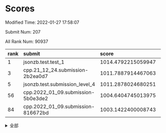 # Scores

Modified Time: 2022-01-27 17:58:07

Submit Num: 207

All Rank Num: 90937

| rank |               submit               |       score        |       sigma        | pk_num |
| :--- | :--------------------------------- | :----------------- | :----------------- | :----- |
| 1    | jsonzb.test.test_1                 | 1014.4792215059947 | 0.8409482494602017 | 1759   |
| 3    | cpp.21_12_24.submission-2b2ea0d7   | 1011.7887914467063 | 0.7977998090847047 | 1758   |
| 5    | jsonzb.test.submission_level_4     | 1011.2878024680251 | 0.7909983456613573 | 1756   |
| 56   | cpp.2022_01_09.submission-5b0e3de2 | 1004.6404745013975 | 0.7154783162674023 | 1758   |
| 84   | cpp.2022_01_09.submission-816672bd | 1003.1422400008743 | 0.7034301260538356 | 1756   |


<details>
<summary>全部</summary>

| rank |                 submit                 |       score        |       sigma        | pk_num |
| :--- | :------------------------------------- | :----------------- | :----------------- | :----- |
| 1    | jsonzb.test.test_1                     | 1014.4792215059947 | 0.8409482494602017 | 1759   |
| 2    | gobigger.level_3.submission_level_3_31 | 1011.8059351940778 | 0.7877356393806219 | 1757   |
| 3    | cpp.21_12_24.submission-2b2ea0d7       | 1011.7887914467063 | 0.7977998090847047 | 1758   |
| 4    | gobigger.level_3.submission_level_3_9  | 1011.7703841783529 | 0.7825044490654126 | 1757   |
| 5    | jsonzb.test.submission_level_4         | 1011.2878024680251 | 0.7909983456613573 | 1756   |
| 6    | gobigger.level_3.submission_level_3_2  | 1011.257320403665  | 0.7919201546036094 | 1755   |
| 7    | gobigger.level_3.submission_level_3_8  | 1011.1439093865303 | 0.7679391371288101 | 1753   |
| 8    | gobigger.level_3.submission_level_3_42 | 1011.1386554595041 | 0.7672613313112906 | 1758   |
| 9    | gobigger.level_3.submission_level_3_16 | 1011.0536343690095 | 0.7674734586013863 | 1760   |
| 10   | gobigger.level_3.submission_level_3_4  | 1010.9942126753527 | 0.7734196240502221 | 1756   |
| 11   | gobigger.level_3.submission_level_3_21 | 1010.9142332338319 | 0.7793284553481463 | 1755   |
| 12   | gobigger.level_3.submission_level_3_6  | 1010.7722302948538 | 0.771380598126349  | 1759   |
| 13   | gobigger.level_3.submission_level_3_39 | 1010.7245829294324 | 0.7466960149837537 | 1758   |
| 14   | gobigger.level_3.submission_level_3_35 | 1010.6478858777097 | 0.7599693600243448 | 1759   |
| 15   | gobigger.level_3.submission_level_3_29 | 1010.6197527708164 | 0.750476553564673  | 1755   |
| 16   | gobigger.level_3.submission_level_3_30 | 1010.5878060282719 | 0.7640515414624036 | 1757   |
| 17   | gobigger.level_3.submission_level_3_32 | 1010.5662395681688 | 0.7742464664261179 | 1757   |
| 18   | gobigger.level_3.submission_level_3_5  | 1010.5364854780662 | 0.7580174109752019 | 1758   |
| 19   | gobigger.level_3.submission_level_3_34 | 1010.4951965516482 | 0.7539068023897193 | 1757   |
| 20   | gobigger.level_3.submission_level_3_23 | 1010.492989728673  | 0.7482730224003673 | 1757   |
| 21   | gobigger.level_3.submission_level_3_13 | 1010.4326941692685 | 0.7801691837204789 | 1758   |
| 22   | gobigger.level_3.submission_level_3_3  | 1010.2942611876854 | 0.746128178197111  | 1758   |
| 23   | gobigger.level_3.submission_level_3_27 | 1010.2780012451376 | 0.7733185090506285 | 1760   |
| 24   | gobigger.level_3.submission_level_3_40 | 1010.1987630708423 | 0.7900919829800577 | 1755   |
| 25   | gobigger.level_3.submission_level_3_37 | 1010.1508189443152 | 0.7650462387434713 | 1754   |
| 26   | gobigger.level_3.submission_level_3_20 | 1010.0833867380974 | 0.7656439566875298 | 1756   |
| 27   | gobigger.level_3.submission_level_3_28 | 1010.0534587707448 | 0.7629804559977493 | 1754   |
| 28   | gobigger.level_3.submission_level_3_44 | 1010.0071713134336 | 0.7743133326343171 | 1754   |
| 29   | gobigger.level_3.submission_level_3_0  | 1010.0013179817471 | 0.7646605554999764 | 1757   |
| 30   | gobigger.level_3.submission_level_3_33 | 1009.9495023769523 | 0.7545431867916664 | 1752   |
| 31   | gobigger.level_3.submission_level_3_38 | 1009.9206976116544 | 0.7470812379260953 | 1756   |
| 32   | gobigger.level_3.submission_level_3_17 | 1009.7961899006187 | 0.7543285495079007 | 1757   |
| 33   | gobigger.level_3.submission_level_3_14 | 1009.7725509033215 | 0.765199512396043  | 1758   |
| 34   | gobigger.level_3.submission_level_3_10 | 1009.6225834405477 | 0.7566564717785783 | 1756   |
| 35   | gobigger.level_3.submission_level_3_12 | 1009.6166687771907 | 0.7577903775580672 | 1759   |
| 36   | gobigger.level_3.submission_level_3_1  | 1009.6058888624508 | 0.7496344670586794 | 1759   |
| 37   | gobigger.level_3.submission_level_3_41 | 1009.5790377239451 | 0.7550829717307938 | 1758   |
| 38   | gobigger.level_3.submission_level_3_49 | 1009.5586878954327 | 0.7681535288279522 | 1761   |
| 39   | gobigger.level_3.submission_level_3_15 | 1009.4565271615446 | 0.7447391781988671 | 1762   |
| 40   | gobigger.level_3.submission_level_3_47 | 1009.4284291088001 | 0.7436020075378738 | 1753   |
| 41   | gobigger.level_3.submission_level_3_24 | 1009.4020953575441 | 0.7316294404575198 | 1756   |
| 42   | gobigger.level_3.submission_level_3_11 | 1009.3449291825095 | 0.7325697112141202 | 1757   |
| 43   | gobigger.level_3.submission_level_3_45 | 1009.3256159634022 | 0.743450917936247  | 1758   |
| 44   | gobigger.level_3.submission_level_3_25 | 1009.2656368205168 | 0.7604317207690185 | 1752   |
| 45   | gobigger.level_3.submission_level_3_48 | 1009.2296828717459 | 0.7735202337200313 | 1755   |
| 46   | gobigger.level_3.submission_level_3_22 | 1009.2121197684544 | 0.7520997919553859 | 1756   |
| 47   | gobigger.level_3.submission_level_3_26 | 1009.2024704576648 | 0.7517179515066181 | 1751   |
| 48   | gobigger.level_3.submission_level_3_43 | 1008.9776519993598 | 0.7736366226002134 | 1754   |
| 49   | gobigger.level_3.submission_level_3_19 | 1008.9369968119173 | 0.7542341715990598 | 1758   |
| 50   | gobigger.level_3.submission_level_3_18 | 1008.8889507852025 | 0.743674533929715  | 1758   |
| 51   | gobigger.level_3.submission_level_3_7  | 1008.8233470195938 | 0.7521136684460189 | 1756   |
| 52   | gobigger.level_3.submission_level_3_36 | 1008.6609516419899 | 0.7798346451199638 | 1760   |
| 53   | gobigger.level_3.submission_level_3_46 | 1008.2142425044304 | 0.7795948828676287 | 1753   |
| 54   | gobigger.level_1.submission_level_1_23 | 1004.8606227441201 | 0.7299792053680463 | 1760   |
| 55   | gobigger.level_1.submission_level_1_6  | 1004.7120968227279 | 0.7203530748516219 | 1757   |
| 56   | cpp.2022_01_09.submission-5b0e3de2     | 1004.6404745013975 | 0.7154783162674023 | 1758   |
| 57   | gobigger.level_1.submission_level_1_16 | 1004.3837719232815 | 0.7241482883745998 | 1757   |
| 58   | gobigger.level_1.submission_level_1_7  | 1004.3051138500723 | 0.7209667710828944 | 1755   |
| 59   | gobigger.level_1.submission_level_1_49 | 1004.3009867744729 | 0.7152389777507719 | 1758   |
| 60   | gobigger.level_1.submission_level_1_5  | 1004.2762835519095 | 0.7210167739590216 | 1757   |
| 61   | gobigger.level_1.submission_level_1_45 | 1004.2591948227945 | 0.7219097643913448 | 1759   |
| 62   | gobigger.level_1.submission_level_1_11 | 1004.2475650911216 | 0.7162334534609937 | 1763   |
| 63   | gobigger.level_1.submission_level_1_26 | 1004.1303048384608 | 0.718766457440059  | 1754   |
| 64   | gobigger.level_1.submission_level_1_33 | 1004.1278762224946 | 0.7243205146703293 | 1757   |
| 65   | gobigger.level_1.submission_level_1_1  | 1003.9954582520876 | 0.7130866899271903 | 1758   |
| 66   | gobigger.level_1.submission_level_1_31 | 1003.9821545564757 | 0.7243844414985005 | 1757   |
| 67   | gobigger.level_1.submission_level_1_43 | 1003.9805114685237 | 0.7096486407950822 | 1756   |
| 68   | gobigger.level_1.submission_level_1_47 | 1003.9788811033343 | 0.7175490705179227 | 1758   |
| 69   | gobigger.level_1.submission_level_1_30 | 1003.8454008804862 | 0.7117665111937908 | 1760   |
| 70   | gobigger.level_1.submission_level_1_21 | 1003.8364846285699 | 0.7166605912540458 | 1756   |
| 71   | gobigger.level_1.submission_level_1_36 | 1003.7715850793478 | 0.7110728841636006 | 1764   |
| 72   | gobigger.level_1.submission_level_1_39 | 1003.7392271488327 | 0.713328094559569  | 1756   |
| 73   | gobigger.level_1.submission_level_1_3  | 1003.6954077838259 | 0.7176151973817602 | 1761   |
| 74   | gobigger.level_1.submission_level_1_28 | 1003.6697085371638 | 0.7282330769794216 | 1760   |
| 75   | gobigger.level_1.submission_level_1_22 | 1003.6654391561366 | 0.7265097309489538 | 1757   |
| 76   | gobigger.level_1.submission_level_1_18 | 1003.5711731773769 | 0.7096778608426002 | 1754   |
| 77   | gobigger.level_1.submission_level_1_17 | 1003.5254350737794 | 0.7240004043701159 | 1758   |
| 78   | gobigger.level_1.submission_level_1_15 | 1003.3862535073094 | 0.7182240390252266 | 1753   |
| 79   | gobigger.level_1.submission_level_1_13 | 1003.365139770647  | 0.7220901737770735 | 1755   |
| 80   | gobigger.level_1.submission_level_1_32 | 1003.3397960894029 | 0.7196830310148665 | 1758   |
| 81   | gobigger.level_1.submission_level_1_20 | 1003.2953818494825 | 0.7181831038602114 | 1755   |
| 82   | gobigger.level_1.submission_level_1_14 | 1003.2826435845589 | 0.7186134543842241 | 1761   |
| 83   | gobigger.level_1.submission_level_1_44 | 1003.2772389768978 | 0.7239606822725887 | 1756   |
| 84   | cpp.2022_01_09.submission-816672bd     | 1003.1422400008743 | 0.7034301260538356 | 1756   |
| 85   | gobigger.level_1.submission_level_1_2  | 1003.1041112307001 | 0.7082979074004447 | 1757   |
| 86   | gobigger.level_1.submission_level_1_37 | 1003.0836136126716 | 0.725702364068886  | 1755   |
| 87   | gobigger.level_1.submission_level_1_38 | 1002.99088944057   | 0.7264885065584784 | 1752   |
| 88   | gobigger.level_1.submission_level_1_42 | 1002.960959836302  | 0.7137146915560506 | 1761   |
| 89   | gobigger.level_1.submission_level_1_4  | 1002.9159186955737 | 0.716747588457426  | 1755   |
| 90   | gobigger.level_1.submission_level_1_40 | 1002.9032997103483 | 0.7126139295478723 | 1762   |
| 91   | gobigger.level_1.submission_level_1_10 | 1002.8889431971415 | 0.7248496532068603 | 1760   |
| 92   | gobigger.level_1.submission_level_1_24 | 1002.8781757962612 | 0.7238035976033923 | 1750   |
| 93   | gobigger.level_1.submission_level_1_25 | 1002.8209718884373 | 0.71047619038368   | 1759   |
| 94   | gobigger.level_1.submission_level_1_35 | 1002.8140310209302 | 0.7101644589755215 | 1754   |
| 95   | gobigger.level_1.submission_level_1_46 | 1002.6913210052268 | 0.7209549904555526 | 1762   |
| 96   | gobigger.level_1.submission_level_1_41 | 1002.5588247230476 | 0.6980159213536753 | 1757   |
| 97   | gobigger.level_1.submission_level_1_34 | 1002.51782240762   | 0.7119431931025649 | 1761   |
| 98   | gobigger.level_1.submission_level_1_48 | 1002.4191269846802 | 0.7192989193908702 | 1758   |
| 99   | gobigger.level_1.submission_level_1_9  | 1002.3206493184083 | 0.7129277426917328 | 1754   |
| 100  | gobigger.level_1.submission_level_1_27 | 1002.3153885885189 | 0.7274429114280663 | 1755   |
| 101  | gobigger.level_1.submission_level_1_12 | 1002.2612826600534 | 0.7144418006429955 | 1757   |
| 102  | gobigger.level_1.submission_level_1_19 | 1002.0531403919593 | 0.7118912808893614 | 1758   |
| 103  | gobigger.level_1.submission_level_1_0  | 1002.0487142225054 | 0.723333348793018  | 1760   |
| 104  | gobigger.level_1.submission_level_1_29 | 1002.0134149660958 | 0.7130336031434457 | 1754   |
| 105  | gobigger.level_1.submission_level_1_8  | 1001.5780026604953 | 0.7154966434065094 | 1762   |
| 106  | gobigger.random.submission_random_39   | 998.1808787890069  | 0.7087671538259978 | 1758   |
| 107  | gobigger.random.submission_random_13   | 997.300837682501   | 0.7050787876243002 | 1762   |
| 108  | gobigger.random.submission_random_19   | 997.0515750429532  | 0.7067486272170904 | 1761   |
| 109  | gobigger.random.submission_random_4    | 997.0430513328666  | 0.7046921203395057 | 1757   |
| 110  | gobigger.random.submission_random_12   | 996.9314199242525  | 0.7030296397683363 | 1753   |
| 111  | gobigger.random.submission_random_6    | 996.8686062484751  | 0.714420673621562  | 1760   |
| 112  | gobigger.random.submission_random_45   | 996.8361785679942  | 0.711548269649898  | 1758   |
| 113  | gobigger.random.submission_random_38   | 996.7861628834947  | 0.7023217847868839 | 1754   |
| 114  | gobigger.random.submission_random_31   | 996.7661642121449  | 0.7024487601873916 | 1761   |
| 115  | gobigger.random.submission_random_11   | 996.7406441603622  | 0.6979230404850834 | 1754   |
| 116  | gobigger.random.submission_random_22   | 996.7114986323578  | 0.7117469845218807 | 1760   |
| 117  | gobigger.random.submission_random_35   | 996.6194200570609  | 0.7232608936547369 | 1757   |
| 118  | gobigger.random.submission_random_28   | 996.5811219392376  | 0.7164566047813609 | 1758   |
| 119  | gobigger.random.submission_random_47   | 996.5036271168249  | 0.7037619877926155 | 1758   |
| 120  | gobigger.random.submission_random_21   | 996.442509961844   | 0.7103902939209993 | 1760   |
| 121  | gobigger.random.submission_random_26   | 996.4160918019247  | 0.7207789074848875 | 1759   |
| 122  | gobigger.random.submission_random_5    | 996.379803838652   | 0.7239093861746431 | 1756   |
| 123  | gobigger.random.submission_random_30   | 996.3659977523869  | 0.7028130553843789 | 1757   |
| 124  | gobigger.random.submission_random_44   | 996.2673340178978  | 0.7046540010961676 | 1762   |
| 125  | gobigger.random.submission_random_14   | 996.2498626612752  | 0.7148918727285698 | 1755   |
| 126  | gobigger.random.submission_random_16   | 996.2295428486493  | 0.7221208330203595 | 1760   |
| 127  | gobigger.random.submission_random_23   | 996.2273904640386  | 0.7117773626357822 | 1758   |
| 128  | gobigger.random.submission_random_27   | 996.1922837271513  | 0.7148412819009952 | 1754   |
| 129  | gobigger.random.submission_random_46   | 996.1592584005593  | 0.7153956528794376 | 1757   |
| 130  | gobigger.random.submission_random_3    | 996.0289070347033  | 0.7210558690707374 | 1761   |
| 131  | gobigger.random.submission_random_34   | 996.0062348780172  | 0.7050315318323572 | 1750   |
| 132  | gobigger.random.submission_random_48   | 995.9084387734201  | 0.7128859505109664 | 1755   |
| 133  | gobigger.random.submission_random_36   | 995.6608924318971  | 0.7111662173610216 | 1757   |
| 134  | gobigger.random.submission_random_33   | 995.6492699858808  | 0.7045506840555975 | 1756   |
| 135  | gobigger.random.submission_random_37   | 995.6454045629437  | 0.716208867048058  | 1763   |
| 136  | gobigger.random.submission_random_18   | 995.5856100506078  | 0.7073207712850775 | 1758   |
| 137  | gobigger.random.submission_random_2    | 995.5387308587435  | 0.7044277953661089 | 1758   |
| 138  | gobigger.random.submission_random_32   | 995.499151215685   | 0.7231128026541709 | 1750   |
| 139  | gobigger.random.submission_random_49   | 995.4494570085561  | 0.7117323138931665 | 1763   |
| 140  | gobigger.random.submission_random_7    | 995.434118540197   | 0.7188979472988072 | 1757   |
| 141  | gobigger.random.submission_random_29   | 995.3931488100527  | 0.7146981162527303 | 1755   |
| 142  | gobigger.random.submission_random_40   | 995.3080564243395  | 0.708114953855303  | 1759   |
| 143  | gobigger.random.submission_random_9    | 995.3057354185743  | 0.7069042607080391 | 1756   |
| 144  | gobigger.random.submission_random_42   | 995.225696107874   | 0.7082896902162371 | 1761   |
| 145  | gobigger.random.submission_random_43   | 995.1760730746004  | 0.7137475474229684 | 1759   |
| 146  | gobigger.random.submission_random_1    | 995.1503301794784  | 0.7177261766229153 | 1759   |
| 147  | gobigger.random.submission_random_17   | 995.1261936497747  | 0.7104730907622976 | 1761   |
| 148  | gobigger.random.submission_random_8    | 995.1046536332616  | 0.7066081025968824 | 1761   |
| 149  | gobigger.random.submission_random_25   | 995.098668302471   | 0.7262963351245681 | 1760   |
| 150  | gobigger.random.submission_random_24   | 995.0694865387454  | 0.7172847345775497 | 1759   |
| 151  | gobigger.random.submission_random_15   | 994.9833865046819  | 0.7158340286650087 | 1757   |
| 152  | gobigger.random.submission_random_41   | 994.7346484597928  | 0.7297088254219498 | 1756   |
| 153  | gobigger.random.submission_random_20   | 994.5448496432045  | 0.7120288630340488 | 1758   |
| 154  | gobigger.level_2.submission_level_2_26 | 994.3361987981582  | 0.7245636227775419 | 1758   |
| 155  | gobigger.random.submission_random_10   | 994.3309766430026  | 0.7057648859218795 | 1755   |
| 156  | gobigger.level_2.submission_level_2_25 | 993.9772393088072  | 0.7262258171756303 | 1757   |
| 157  | gobigger.random.submission_random_0    | 993.8338728775766  | 0.7198268677146697 | 1753   |
| 158  | gobigger.level_2.submission_level_2_23 | 993.5935279315255  | 0.7298118800300445 | 1759   |
| 159  | gobigger.level_2.submission_level_2_5  | 993.4170353317169  | 0.7377938231956546 | 1759   |
| 160  | gobigger.level_2.submission_level_2_17 | 993.104632189996   | 0.7288881921500246 | 1757   |
| 161  | gobigger.level_2.submission_level_2_18 | 992.9382669423779  | 0.7454944250901203 | 1753   |
| 162  | gobigger.level_2.submission_level_2_7  | 992.9238456112209  | 0.7285000123098514 | 1759   |
| 163  | gobigger.level_2.submission_level_2_3  | 992.9132676400353  | 0.7306907471767088 | 1757   |
| 164  | gobigger.level_2.submission_level_2_32 | 992.8299303321304  | 0.7397624263593915 | 1764   |
| 165  | gobigger.level_2.submission_level_2_13 | 992.7791990190972  | 0.7118262915900706 | 1759   |
| 166  | gobigger.level_2.submission_level_2_22 | 992.5146337166908  | 0.7514403317626812 | 1754   |
| 167  | gobigger.level_2.submission_level_2_12 | 992.3449535967217  | 0.7388825101626377 | 1749   |
| 168  | gobigger.level_2.submission_level_2_10 | 992.3288788488788  | 0.7424082462633855 | 1753   |
| 169  | gobigger.level_2.submission_level_2_9  | 992.3154629601198  | 0.7209249917428256 | 1760   |
| 170  | gobigger.level_2.submission_level_2_34 | 992.2647021425512  | 0.7439960143446162 | 1760   |
| 171  | gobigger.level_2.submission_level_2_2  | 992.2002827210422  | 0.7340041047631263 | 1761   |
| 172  | gobigger.level_2.submission_level_2_46 | 992.0986264701143  | 0.7270778703846599 | 1758   |
| 173  | gobigger.level_2.submission_level_2_24 | 992.0918143474897  | 0.7277660164958175 | 1758   |
| 174  | gobigger.level_2.submission_level_2_45 | 991.9814140421115  | 0.7763781418596285 | 1759   |
| 175  | gobigger.level_2.submission_level_2_6  | 991.9389602657311  | 0.7440456961684666 | 1760   |
| 176  | gobigger.level_2.submission_level_2_11 | 991.9324360770241  | 0.7588342695291215 | 1758   |
| 177  | gobigger.level_2.submission_level_2_4  | 991.9263834026025  | 0.7463396087849747 | 1752   |
| 178  | gobigger.level_2.submission_level_2_47 | 991.8648931080128  | 0.7501540168422417 | 1762   |
| 179  | gobigger.level_2.submission_level_2_31 | 991.8438617331985  | 0.7296377383148988 | 1758   |
| 180  | gobigger.level_2.submission_level_2_37 | 991.8120631589338  | 0.7474910889990692 | 1760   |
| 181  | gobigger.level_2.submission_level_2_39 | 991.7890274376977  | 0.7506748418287296 | 1758   |
| 182  | gobigger.level_2.submission_level_2_36 | 991.7439748273209  | 0.7338185460319425 | 1758   |
| 183  | gobigger.level_2.submission_level_2_38 | 991.6717955333745  | 0.7412029522949841 | 1759   |
| 184  | gobigger.level_2.submission_level_2_27 | 991.6152611582324  | 0.7548277615285307 | 1762   |
| 185  | gobigger.level_2.submission_level_2_29 | 991.603810843952   | 0.7438762178628032 | 1759   |
| 186  | gobigger.level_2.submission_level_2_41 | 991.5850012875212  | 0.7516124047667179 | 1758   |
| 187  | gobigger.level_2.submission_level_2_14 | 991.5585851743302  | 0.7639253950686933 | 1757   |
| 188  | gobigger.level_2.submission_level_2_16 | 991.5441070351577  | 0.7542572224119743 | 1754   |
| 189  | gobigger.level_2.submission_level_2_0  | 991.431962830279   | 0.7488260829583135 | 1757   |
| 190  | gobigger.level_2.submission_level_2_28 | 991.3323726267137  | 0.7461424136845968 | 1754   |
| 191  | gobigger.level_2.submission_level_2_44 | 991.1101643369738  | 0.7557860242844425 | 1759   |
| 192  | gobigger.level_2.submission_level_2_1  | 991.0989208625725  | 0.7589935229490964 | 1758   |
| 193  | gobigger.level_2.submission_level_2_49 | 991.0629410715272  | 0.734422202304107  | 1754   |
| 194  | gobigger.level_2.submission_level_2_40 | 991.041540344798   | 0.7794397519460272 | 1760   |
| 195  | gobigger.level_2.submission_level_2_30 | 990.9948819568029  | 0.751186865749071  | 1756   |
| 196  | gobigger.level_2.submission_level_2_35 | 990.961863473847   | 0.7529634290530273 | 1756   |
| 197  | gobigger.level_2.submission_level_2_21 | 990.8738956479107  | 0.7523780782220563 | 1751   |
| 198  | gobigger.level_2.submission_level_2_42 | 990.8112752973757  | 0.7524435676045841 | 1757   |
| 199  | gobigger.level_2.submission_level_2_33 | 990.6632590376677  | 0.7510263671216478 | 1752   |
| 200  | gobigger.level_2.submission_level_2_48 | 990.6299313636929  | 0.7726189273078745 | 1758   |
| 201  | gobigger.level_2.submission_level_2_15 | 990.5902760993139  | 0.749494621778479  | 1763   |
| 202  | gobigger.level_2.submission_level_2_8  | 990.4120431020502  | 0.7649799865673493 | 1754   |
| 203  | gobigger.level_2.submission_level_2_19 | 990.4006795632755  | 0.7870469939641324 | 1751   |
| 204  | gobigger.level_2.submission_level_2_43 | 990.3267119730463  | 0.7844638353202488 | 1753   |
| 205  | gobigger.level_2.submission_level_2_20 | 989.643698642057   | 0.7880934796599466 | 1757   |
| 206  | gobigger.none.submission_none_1        | 978.7137665599093  | 1.176137837101504  | 1759   |
| 207  | gobigger.none.submission_none_0        | 975.8141982578633  | 1.3375577002770767 | 1758   |

</details>